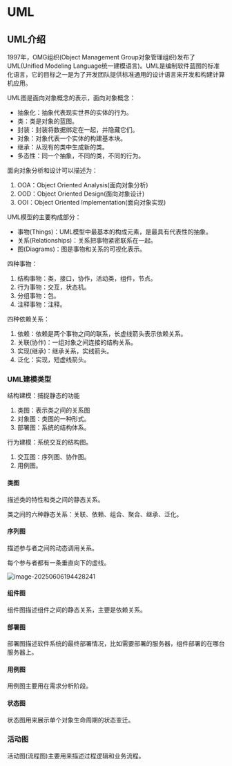 # UML



## UML介绍

1997年，OMG组织(Object Management Group对象管理组织)发布了UML(Unified Modeling Language统一建模语言)。UML是编制软件蓝图的标准化语言，它的目标之一是为了开发团队提供标准通用的设计语言来开发和构建计算机应用。

UML图是面向对象概念的表示，面向对象概念：

- 抽象化：抽象代表现实世界的实体的行为。
- 类：类是对象的蓝图。
- 封装：封装将数据绑定在一起，并隐藏它们。
- 对象：对象代表一个实体的构建基本块。
- 继承：从现有的类中生成新的类。
- 多态性：同一个抽象，不同的类，不同的行为。



面向对象分析和设计可以描述为：

1. OOA：Object Oriented Analysis(面向对象分析)
2. OOD：Object Oriented Design(面向对象设计)
3. OOI：Object Oriented Implementation(面向对象实现)



UML模型的主要构成部分：

- 事物(Things)：UML模型中最基本的构成元素，是最具有代表性的抽象。
- 关系(Relationships)：关系把事物紧密联系在一起。
- 图(Diagrams)：图是事物和关系的可视化表示。



四种事物：

1. 结构事物：类，接口，协作，活动类，组件，节点。
2. 行为事物：交互，状态机。
3. 分组事物：包。
4. 注释事物：注释。



四种依赖关系：

1. 依赖：依赖是两个事物之间的联系，长虚线箭头表示依赖关系。
2. 关联(协作)：一组对象之间连接的结构关系。
3. 实现(继承)：继承关系，实线箭头。
4. 泛化：实现，短虚线箭头。



### UML建模类型

结构建模：捕捉静态的功能

1. 类图：表示类之间的关系图
2. 对象图：类图的一种形式。
3. 部署图：系统的结构体系。



行为建模：系统交互的结构图。

1. 交互图：序列图、协作图。
2. 用例图。



#### 类图

描述类的特性和类之间的静态关系。

类之间的六种静态关系：关联、依赖、组合、聚合、继承、泛化。



#### 序列图

描述参与者之间的动态调用关系。

每个参与者都有一条垂直向下的虚线。

![image-20250606194428241](http://47.101.155.205/image-20250606194428241.png)



#### 组件图

组件图描述组件之间的静态关系，主要是依赖关系。



#### 部署图

部署图描述软件系统的最终部署情况，比如需要部署的服务器，组件部署的在哪台服务器上。



#### 用例图

用例图主要用在需求分析阶段。



#### 状态图

状态图用来展示单个对象生命周期的状态变迁。



### 活动图

活动图(流程图)主要用来描述过程逻辑和业务流程。